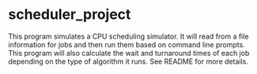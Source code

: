 # scheduler_project
This program simulates a CPU scheduling simulator. It will read from a file information for jobs and then run them based on command line prompts. This program will also calculate the wait and turnaround times of each job depending on the type of algorithm it runs. See README for more details.
